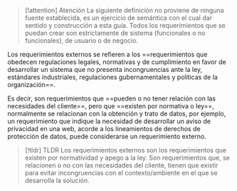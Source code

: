 > [!attention] Atención
> La siguiente definición no proviene de ninguna fuente establecida, es un ejercicio de semántica con el cual dar sentido y construcción a esta guía. Todos los requerimientos que se puedan crear son estrictamente de sistema (funcionales o no funcionales), de usuario o de negocio.

Los requerimientos externos se refieren a los ==requerimientos que obedecen regulaciones legales, normativas y de cumplimiento en favor de desarrollar un sistema que no presenta incongruencias ante la ley, estándares industriales, regulaciones gubernamentales y políticas de la organización==. 

Es decir, son requerimientos que ==pueden o no tener relación con las necesidades del cliente==, pero que ==existen por normativa o ley==, normalmente se relacionan con la obtención y trato de datos, por ejemplo, un requerimiento que indique la necesidad de desarrollar un aviso de privacidad en una web, acorde a los lineamientos de derechos de protección de datos, puede considerarse un requerimiento externo.

> [!tldr] TLDR
> Los requerimientos externos son los requerimientos que existen por normatividad y apego a la ley. Son requerimientos que, se relacionen o no con las necesidades del cliente, tienen que existir para evitar incongruencias con el contexto/ambiente en el que se desarrolla la solución.
